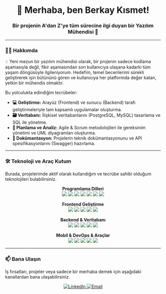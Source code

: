<h1 align="center">👋 Merhaba, ben Berkay Kısmet!</h1>
<h3 align="center">Bir projenin A'dan Z'ye tüm sürecine ilgi duyan bir Yazılım Mühendisi 🚀</h3>

---

### 👨‍💻 Hakkımda

💡 Yeni mezun bir yazılım mühendisi olarak, bir projenin sadece kodlama aşamasıyla değil, fikir aşamasından son kullanıcıya ulaşana kadarki tüm yaşam döngüsüyle ilgileniyorum. Hedefim, temel becerilerimi sürekli geliştirerek işin bütününü gören ve kullanıcıya her platformda değer katan, yetkin bir mühendis olmaktır.

Bu yolculukta edindiğim tecrübeler:
-   **💻 Geliştirme:** Arayüz (Frontend) ve sunucu (Backend) tarafı geliştirmeleriyle tam kapsamlı uygulamalar oluşturma.
-   **🗃️ Veritabanı:** İlişkisel veritabanlarını (PostgreSQL, MySQL) tasarlama ve SQL ile yönetme.
-   **📝 Planlama ve Analiz:** Agile & Scrum metodolojileri ile gereksinim yönetimi ve UML diyagramları oluşturma.
-   **📄 Dokümantasyon:** Projelerin teknik dokümantasyonunu ve API spesifikasyonlarını (Swagger) hazırlama.

---

### 🛠️ Teknoloji ve Araç Kutum

Burada, projelerimde aktif olarak kullandığım ve tecrübe sahibi olduğum teknolojileri bulabilirsiniz.

<p align="center">
  <strong>Programlama Dilleri</strong><br>
  <a href="#"><img src="https://img.shields.io/badge/C%2B%2B-00599C?style=for-the-badge&logo=c%2B%2B&logoColor=white" /></a>
  <a href="#"><img src="https://img.shields.io/badge/C%23-239120?style=for-the-badge&logo=c-sharp&logoColor=white" /></a>
  <a href="#"><img src="https://img.shields.io/badge/Java-ED8B00?style=for-the-badge&logo=java&logoColor=white" /></a>
  <a href="#"><img src="https://img.shields.io/badge/Kotlin-7F52FF?style=for-the-badge&logo=kotlin&logoColor=white" /></a>
  <a href="#"><img src="https://img.shields.io/badge/Python-3776AB?style=for-the-badge&logo=python&logoColor=white" /></a>
  <a href="#"><img src="https://img.shields.io/badge/JavaScript-F7DF1E?style=for-the-badge&logo=javascript&logoColor=black" /></a>
  <a href="#"><img src="https://img.shields.io/badge/TypeScript-3178C6?style=for-the-badge&logo=typescript&logoColor=white" /></a>
</p>

<p align="center">
  <strong>Frontend Geliştirme</strong><br>
  <a href="#"><img src="https://img.shields.io/badge/HTML5-E34F26?style=for-the-badge&logo=html5&logoColor=white" /></a>
  <a href="#"><img src="https://img.shields.io/badge/CSS3-1572B6?style=for-the-badge&logo=css3&logoColor=white" /></a>
  <a href="#"><img src="https://img.shields.io/badge/Angular-DD0031?style=for-the-badge&logo=angular&logoColor=white" /></a>
  <a href="#"><img src="https://img.shields.io/badge/Next.js-000000?style=for-the-badge&logo=nextdotjs&logoColor=white" /></a>
  <a href="#"><img src="https://img.shields.io/badge/React-61DAFB?style=for-the-badge&logo=react&logoColor=black" /></a>
</p>

<p align="center">
  <strong>Backend & Veritabanı</strong><br>
  <a href="#"><img src="https://img.shields.io/badge/Spring-6DB33F?style=for-the-badge&logo=spring&logoColor=white" /></a>
  <a href="#"><img src="https://img.shields.io/badge/.NET-512BD4?style=for-the-badge&logo=dotnet&logoColor=white" /></a>
  <a href="#"><img src="https://img.shields.io/badge/PostgreSQL-4169E1?style=for-the-badge&logo=postgresql&logoColor=white" /></a>
  <a href="#"><img src="https://img.shields.io/badge/MySQL-4479A1?style=for-the-badge&logo=mysql&logoColor=white" /></a>
  <a href="#"><img src="https://img.shields.io/badge/Microsoft_SQL_Server-CC2927?style=for-the-badge&logo=microsoft-sql-server&logoColor=white" /></a>
</p>

<p align="center">
  <strong>Mobil & DevOps & Araçlar</strong><br>
  <a href="#"><img src="https://img.shields.io/badge/Android-3DDC84?style=for-the-badge&logo=android&logoColor=white" /></a>
  <a href="#"><img src="https://img.shields.io/badge/Git-F05032?style=for-the-badge&logo=git&logoColor=white" /></a>
  <a href="#"><img src="https://img.shields.io/badge/Docker-2496ED?style=for-the-badge&logo=docker&logoColor=white" /></a>
  <a href="#"><img src="https://img.shields.io/badge/Ubuntu-E95420?style=for-the-badge&logo=ubuntu&logoColor=white" /></a>
  <a href="#"><img src="https://img.shields.io/badge/Swagger-85EA2D?style=for-the-badge&logo=swagger&logoColor=black" /></a>
</p>

---

### 📫 Bana Ulaşın

İş fırsatları, projeler veya sadece bir merhaba demek için aşağıdaki kanallardan bana ulaşabilirsiniz.

<!-- ⚠️ DİKKAT: Linklerdeki "#" veya placeholder kısımları kendi profil linklerinizle değiştirin -->
<p align="center">
  <a href="[https://linkedin.com/in/linkedin-berkaykismet] target="_blank">
    <img src="https://img.shields.io/badge/LinkedIn-0077B5?style=for-the-badge&logo=linkedin&logoColor=white" alt="LinkedIn"/>
  </a>
  <a href="mailto:ksmtberkay@gmail.com" target="_blank">
    <img src="https://img.shields.io/badge/Email-D14836?style=for-the-badge&logo=gmail&logoColor=white" alt="Email"/>
  </a>
</p>
